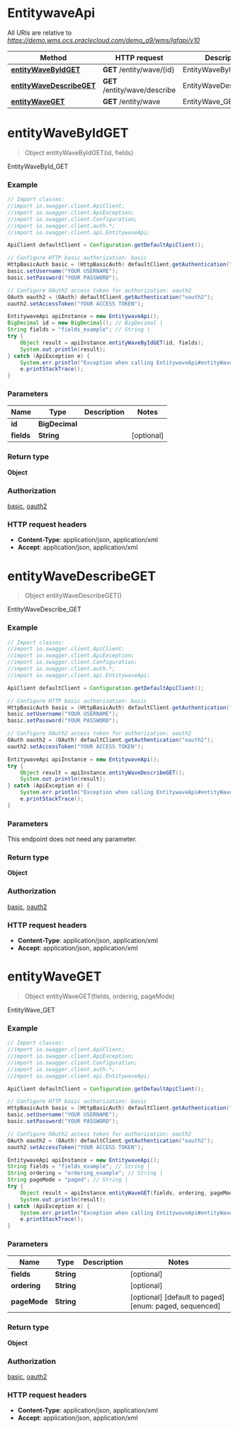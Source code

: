 # EntitywaveApi

All URIs are relative to *https://demo.wms.ocs.oraclecloud.com/demo_a9/wms/lgfapi/v10*

Method | HTTP request | Description
------------- | ------------- | -------------
[**entityWaveByIdGET**](EntitywaveApi.md#entityWaveByIdGET) | **GET** /entity/wave/{id} | EntityWaveById_GET
[**entityWaveDescribeGET**](EntitywaveApi.md#entityWaveDescribeGET) | **GET** /entity/wave/describe | EntityWaveDescribe_GET
[**entityWaveGET**](EntitywaveApi.md#entityWaveGET) | **GET** /entity/wave | EntityWave_GET


<a name="entityWaveByIdGET"></a>
# **entityWaveByIdGET**
> Object entityWaveByIdGET(id, fields)

EntityWaveById_GET



### Example
```java
// Import classes:
//import io.swagger.client.ApiClient;
//import io.swagger.client.ApiException;
//import io.swagger.client.Configuration;
//import io.swagger.client.auth.*;
//import io.swagger.client.api.EntitywaveApi;

ApiClient defaultClient = Configuration.getDefaultApiClient();

// Configure HTTP basic authorization: basic
HttpBasicAuth basic = (HttpBasicAuth) defaultClient.getAuthentication("basic");
basic.setUsername("YOUR USERNAME");
basic.setPassword("YOUR PASSWORD");

// Configure OAuth2 access token for authorization: oauth2
OAuth oauth2 = (OAuth) defaultClient.getAuthentication("oauth2");
oauth2.setAccessToken("YOUR ACCESS TOKEN");

EntitywaveApi apiInstance = new EntitywaveApi();
BigDecimal id = new BigDecimal(); // BigDecimal | 
String fields = "fields_example"; // String | 
try {
    Object result = apiInstance.entityWaveByIdGET(id, fields);
    System.out.println(result);
} catch (ApiException e) {
    System.err.println("Exception when calling EntitywaveApi#entityWaveByIdGET");
    e.printStackTrace();
}
```

### Parameters

Name | Type | Description  | Notes
------------- | ------------- | ------------- | -------------
 **id** | **BigDecimal**|  |
 **fields** | **String**|  | [optional]

### Return type

**Object**

### Authorization

[basic](../README.md#basic), [oauth2](../README.md#oauth2)

### HTTP request headers

 - **Content-Type**: application/json, application/xml
 - **Accept**: application/json, application/xml

<a name="entityWaveDescribeGET"></a>
# **entityWaveDescribeGET**
> Object entityWaveDescribeGET()

EntityWaveDescribe_GET



### Example
```java
// Import classes:
//import io.swagger.client.ApiClient;
//import io.swagger.client.ApiException;
//import io.swagger.client.Configuration;
//import io.swagger.client.auth.*;
//import io.swagger.client.api.EntitywaveApi;

ApiClient defaultClient = Configuration.getDefaultApiClient();

// Configure HTTP basic authorization: basic
HttpBasicAuth basic = (HttpBasicAuth) defaultClient.getAuthentication("basic");
basic.setUsername("YOUR USERNAME");
basic.setPassword("YOUR PASSWORD");

// Configure OAuth2 access token for authorization: oauth2
OAuth oauth2 = (OAuth) defaultClient.getAuthentication("oauth2");
oauth2.setAccessToken("YOUR ACCESS TOKEN");

EntitywaveApi apiInstance = new EntitywaveApi();
try {
    Object result = apiInstance.entityWaveDescribeGET();
    System.out.println(result);
} catch (ApiException e) {
    System.err.println("Exception when calling EntitywaveApi#entityWaveDescribeGET");
    e.printStackTrace();
}
```

### Parameters
This endpoint does not need any parameter.

### Return type

**Object**

### Authorization

[basic](../README.md#basic), [oauth2](../README.md#oauth2)

### HTTP request headers

 - **Content-Type**: application/json, application/xml
 - **Accept**: application/json, application/xml

<a name="entityWaveGET"></a>
# **entityWaveGET**
> Object entityWaveGET(fields, ordering, pageMode)

EntityWave_GET



### Example
```java
// Import classes:
//import io.swagger.client.ApiClient;
//import io.swagger.client.ApiException;
//import io.swagger.client.Configuration;
//import io.swagger.client.auth.*;
//import io.swagger.client.api.EntitywaveApi;

ApiClient defaultClient = Configuration.getDefaultApiClient();

// Configure HTTP basic authorization: basic
HttpBasicAuth basic = (HttpBasicAuth) defaultClient.getAuthentication("basic");
basic.setUsername("YOUR USERNAME");
basic.setPassword("YOUR PASSWORD");

// Configure OAuth2 access token for authorization: oauth2
OAuth oauth2 = (OAuth) defaultClient.getAuthentication("oauth2");
oauth2.setAccessToken("YOUR ACCESS TOKEN");

EntitywaveApi apiInstance = new EntitywaveApi();
String fields = "fields_example"; // String | 
String ordering = "ordering_example"; // String | 
String pageMode = "paged"; // String | 
try {
    Object result = apiInstance.entityWaveGET(fields, ordering, pageMode);
    System.out.println(result);
} catch (ApiException e) {
    System.err.println("Exception when calling EntitywaveApi#entityWaveGET");
    e.printStackTrace();
}
```

### Parameters

Name | Type | Description  | Notes
------------- | ------------- | ------------- | -------------
 **fields** | **String**|  | [optional]
 **ordering** | **String**|  | [optional]
 **pageMode** | **String**|  | [optional] [default to paged] [enum: paged, sequenced]

### Return type

**Object**

### Authorization

[basic](../README.md#basic), [oauth2](../README.md#oauth2)

### HTTP request headers

 - **Content-Type**: application/json, application/xml
 - **Accept**: application/json, application/xml

